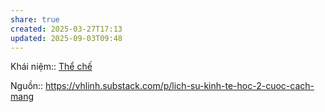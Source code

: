 ```yaml
---
share: true
created: 2025-03-27T17:13
updated: 2025-09-03T09:48
---
```

Khái niệm:: [Thể chế](../../../%CE%9E%20Kh%C3%A1i%20ni%E1%BB%87m/Th%E1%BB%83%20ch%E1%BA%BF.md)

Nguồn:: https://vhlinh.substack.com/p/lich-su-kinh-te-hoc-2-cuoc-cach-mang